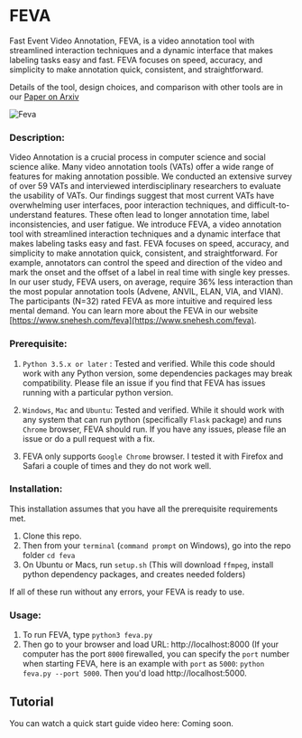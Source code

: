 # FEVA

Fast Event Video Annotation, FEVA, is a video annotation tool with streamlined interaction techniques and a dynamic interface that makes labeling tasks easy and fast. FEVA focuses on speed, accuracy, and simplicity to make annotation quick, consistent, and straightforward.

Details of the tool, design choices, and comparison with other tools are in our [Paper on Arxiv](https://arxiv.org/abs/2301.00482)


![Feva](https://www.snehesh.com/wp-content/uploads/2022/12/FEVA.png)

### Description:

Video Annotation is a crucial process in computer science and social science alike. Many video annotation tools (VATs) offer a wide range of features for making annotation possible. We conducted an extensive survey of over 59 VATs and interviewed interdisciplinary researchers to evaluate the usability of VATs. Our findings suggest that most current VATs have overwhelming user interfaces, poor interaction techniques, and difficult-to-understand features. These often lead to longer annotation time, label inconsistencies, and user fatigue. We introduce FEVA, a video annotation tool with streamlined interaction techniques and a dynamic interface that makes labeling tasks easy and fast. FEVA focuses on speed, accuracy, and simplicity to make annotation quick, consistent, and straightforward. For example, annotators can control the speed and direction of the video and mark the onset and the offset of a label in real time with single key presses. In our user study, FEVA users, on average, require 36% less interaction than the most popular annotation tools (Advene, ANVIL, ELAN, VIA, and VIAN). The participants (N=32) rated FEVA as more intuitive and required less mental demand. You can learn more about the FEVA in our website [https://www.snehesh.com/feva](https://www.snehesh.com/feva).


### Prerequisite:

1. `Python 3.5.x or later` : Tested and verified. While this code should work with any Python version, some dependencies packages may break compatibility. Please file an issue if you find that FEVA has issues running with a particular python version.

2. `Windows`, `Mac` and `Ubuntu`: Tested and verified. While it should work with any system that can run python (specifically `Flask` package) and runs `Chrome` browser, FEVA should run. If you have any issues, please file an issue or do a pull request with a fix.

3. FEVA only supports `Google Chrome` browser. I tested it with Firefox and Safari a couple of times and they do not work well.


### Installation:

This installation assumes that you have all the prerequisite requirements met.
1. Clone this repo.
2. Then from your `terminal` (`command prompt` on Windows), go into the repo folder `cd feva`
3. On Ubuntu or Macs, run `setup.sh` (This will download `ffmpeg`, install python dependency packages, and creates needed folders)

If all of these run without any errors, your FEVA is ready to use.


### Usage:

1. To run FEVA, type `python3 feva.py`
2. Then go to your browser and load URL: http://localhost:8000 (If your computer has the port `8000` firewalled, you can specify the `port` number when starting FEVA, here is an example with `port` as `5000`: `python feva.py --port 5000`. Then you'd load http://localhost:5000.


## Tutorial

You can watch a quick start guide video here: Coming soon.


